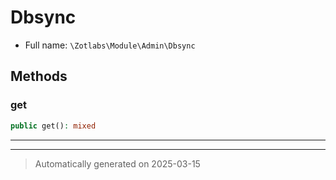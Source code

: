 
# Dbsync





* Full name: `\Zotlabs\Module\Admin\Dbsync`




## Methods


### get



```php
public get(): mixed
```












***


***
> Automatically generated on 2025-03-15

